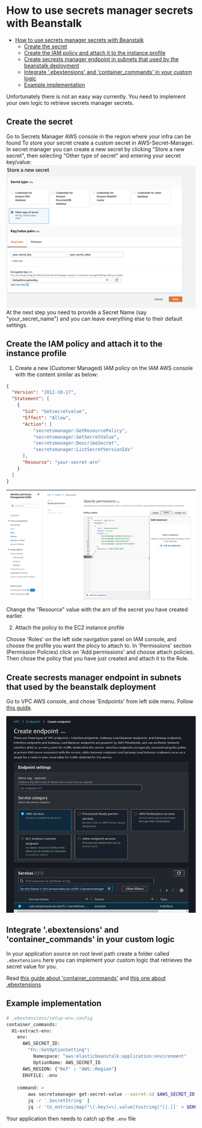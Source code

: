 # How to use secrets manager secrets with Beanstalk

- [How to use secrets manager secrets with Beanstalk](#how-to-use-secrets-manager-secrets-with-beanstalk)
  - [Create the secret](#create-the-secret)
  - [Create the IAM policy and attach it to the instance profile](#create-the-iam-policy-and-attach-it-to-the-instance-profile)
  - [Create secrests manager endpoint in subnets that used by the beanstalk deployment](#create-secrests-manager-endpoint-in-subnets-that-used-by-the-beanstalk-deployment)
  - [Integrate '.ebextensions' and 'container\_commands' in your custom logic](#integrate-ebextensions-and-container_commands-in-your-custom-logic)
  - [Example implementation](#example-implementation)

Unfortunately there is not an easy way currently. You need to implement your own logic to retrieve secrets manager secrets.


## Create the secret

Go to Secrets Manager AWS console in the region where your infra can be found
To store your secret create a custom secret in AWS-Secret-Manager. In secret manager you can create a new secret by clicking "Store a new secret", then selecting "Other type of secret" and entering your secret key/value:
![ssm](ssm.png)
At the next step you need to provide a Secret Name (say "your_secret_name") and you can leave everything else to their default settings.


## Create the IAM policy and attach it to the instance profile

1. Create a new (Customer Managed) IAM policy on the IAM AWS console with the content similar as below:

```json
{
  "Version": "2012-10-17",
  "Statement": [
    {
      "Sid": "Getsecretvalue",
      "Effect": "Allow",
      "Action": [
          "secretsmanager:GetResourcePolicy",
          "secretsmanager:GetSecretValue",
          "secretsmanager:DescribeSecret",
          "secretsmanager:ListSecretVersionIds"
      ],
      "Resource": "your-secret-arn"
    }
  ]
}
```

![policy](policy.png)

Change the "Resource" value with the arn of the secret you have created earlier.

2. Attach the policy to the EC2 instance profile

Choose 'Roles' on the left side navigation panel on IAM console, and choose the profile  you want the plocy to attach to. In 'Permissions' section (Permission Policies) click on 'Add permissions' and choose attach policies. Then chose the policy that you have just created and attach it to the Role.


## Create secrests manager endpoint in subnets that used by the beanstalk deployment

Go to VPC AWS console, and chose 'Endpoints' from left side menu. Follow [this guide](https://docs.aws.amazon.com/vpc/latest/privatelink/create-interface-endpoint.html).

![endpoint](endpoint.png)


## Integrate '.ebextensions' and 'container_commands' in your custom logic

In your application source on root level path create a folder called `.ebextensions`
here you can implement your custom logic that retrieves the secret value for you.

Read [this guide about 'container_commands'](https://docs.aws.amazon.com/elasticbeanstalk/latest/dg/customize-containers-ec2.html#linux-container-commands:~:text=true%0A%20%20%20%20%20%20ensureRunning%3A%20true-,Container%20commands,-You%20can%20use) and [this one about .ebextensions](https://docs.aws.amazon.com/elasticbeanstalk/latest/dg/environment-configuration-methods-before.html#:~:text=Use%20.ebextensions%20to%20configure%20options%20that%20are%20required%20to%20make%20your%20application%20work)


## Example implementation

```sh
# .ebextensions/setup-env.config
container_commands:
  01-extract-env:
    env:
      AWS_SECRET_ID:
        "Fn::GetOptionSetting":
          Namespace: "aws:elasticbeanstalk:application:environment"
          OptionName: AWS_SECRET_ID
      AWS_REGION: {"Ref" : "AWS::Region"}
      ENVFILE: .env

    command: >
        aws secretsmanager get-secret-value --secret-id $AWS_SECRET_ID --region $AWS_REGION |
        jq -r '.SecretString' |
        jq -r 'to_entries|map("\(.key)=\(.value|tostring)")|.[]' > $ENVFILE
```

Your application then needs to catch up the `.env` file